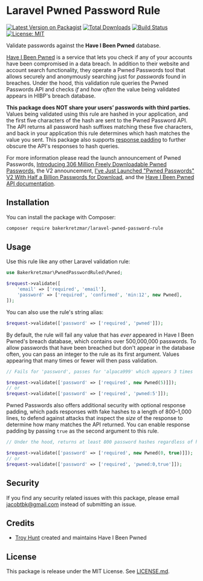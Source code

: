 Laravel Pwned Password Rule
===========================

[![Latest Version on Packagist](https://img.shields.io/packagist/v/bakerkretzmar/laravel-pwned-password-rule.svg?style=flat&label=Packagist)](https://packagist.org/packages/bakerkretzmar/laravel-pwned-password-rule)
[![Total Downloads](https://img.shields.io/packagist/dt/bakerkretzmar/laravel-pwned-password-rule.svg?style=flat&label=Downloads)](https://packagist.org/packages/bakerkretzmar/laravel-pwned-password-rule)
[![Build Status](https://github.com/bakerkretzmar/laravel-pwned-password-rule/workflows/CI/badge.svg)](https://github.com/bakerkretzmar/laravel-pwned-password-rule/actions)
[![License: MIT](https://img.shields.io/badge/License-MIT-blue.svg?style=flat)](https://opensource.org/licenses/MIT)

Validate passwords against the **Have I Been Pwned** database.

[Have I Been Pwned](https://haveibeenpwned.com/) is a service that lets you check if any of your accounts have been compromised in a data breach. In addition to their website and account search functionality, they operate a Pwned Passwords tool that allows securely and anonymously searching just for _passwords_ found in breaches. Under the hood, this validation rule queries the Pwned Passwords API and checks _if_ and _how often_ the value being validated appears in HIBP's breach database.

**This package does NOT share your users’ passwords with third parties.** Values being validated using this rule are hashed in your application, and the first five characters of the hash are sent to the Pwned Password API. The API returns all password hash suffixes matching these five characters, and back in your application this rule determines which hash matches the value you sent. This package also supports [response padding](https://haveibeenpwned.com/API/v3#PwnedPasswordsPadding) to further obscure the API's responses to hash queries.

For more information please read the launch announcement of Pwned Passwords, [Introducing 306 Million Freely Downloadable Pwned Passwords](https://www.troyhunt.com/introducing-306-million-freely-downloadable-pwned-passwords/), the V2 announcement, [I've Just Launched "Pwned Passwords" V2 With Half a Billion Passwords for Download](https://www.troyhunt.com/ive-just-launched-pwned-passwords-version-2/), and the [Have I Been Pwned API documentation](https://haveibeenpwned.com/API/v3).

## Installation

You can install the package with Composer:

```bash
composer require bakerkretzmar/laravel-pwned-password-rule
```

## Usage

Use this rule like any other Laravel validation rule:

```php
use Bakerkretzmar\PwnedPasswordRuled\Pwned;

$request->validate([
    'email' => ['required', 'email'],
    'password' => ['required', 'confirmed', 'min:12', new Pwned],
]);
```

You can also use the rule's string alias:

```php
$request->validate(['password' => ['required', 'pwned']]);
```

By default, the rule will fail any value that has _ever_ appeared in Have I Been Pwned's breach database, which contains over 500,000,000 passwords. To allow passwords that have been breached but don't appear in the database often, you can pass an integer to the rule as its first argument. Values appearing that many times or fewer will then pass validation.

```php
// Fails for 'password', passes for 'alpaca999' which appears 3 times

$request->validate(['password' => ['required', new Pwned(5)]]);
// or
$request->validate(['password' => ['required', 'pwned:5']]);
```

Pwned Passwords also offers additional security with optional response padding, which pads responses with fake hashes to a length of 800–1,000 lines, to defend against attacks that inspect the _size_ of the response to determine how many matches the API returned. You can enable response padding by passing `true` as the second argument to this rule.

```php
// Under the hood, returns at least 800 password hashes regardless of how many matched the query

$request->validate(['password' => ['required', new Pwned(0, true)]]);
// or
$request->validate(['password' => ['required', 'pwned:0,true']]);
```

## Security

If you find any security related issues with this package, please email <jacobtbk@gmail.com> instead of submitting an issue.

## Credits

- [Troy Hunt](https://twitter.com/troyhunt) created and maintains Have I Been Pwned

## License

This package is release under the MIT License. See [LICENSE.md](LICENSE.md).
